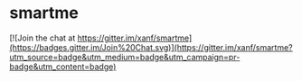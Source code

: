 # smartme

[![Join the chat at https://gitter.im/xanf/smartme](https://badges.gitter.im/Join%20Chat.svg)](https://gitter.im/xanf/smartme?utm_source=badge&utm_medium=badge&utm_campaign=pr-badge&utm_content=badge)
